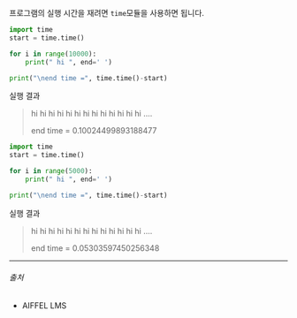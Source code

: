 프로그램의 실행 시간을 재려면 `time`모듈을 사용하면 됩니다.



```python
import time
start = time.time()

for i in range(10000):
    print(" hi ", end=' ')

print("\nend time =", time.time()-start)
```

실행 결과

> hi   hi   hi   hi   hi   hi   hi   hi   hi   hi   hi   hi   hi  ....
>
> end time = 0.10024499893188477





```python
import time
start = time.time()

for i in range(5000):
    print(" hi ", end=' ')

print("\nend time =", time.time()-start)
```

실행 결과

> hi   hi   hi   hi   hi   hi   hi   hi   hi   hi   hi   hi   hi  ....
>
> end time = 0.05303597450256348







-----

###### 출처

- AIFFEL LMS 
